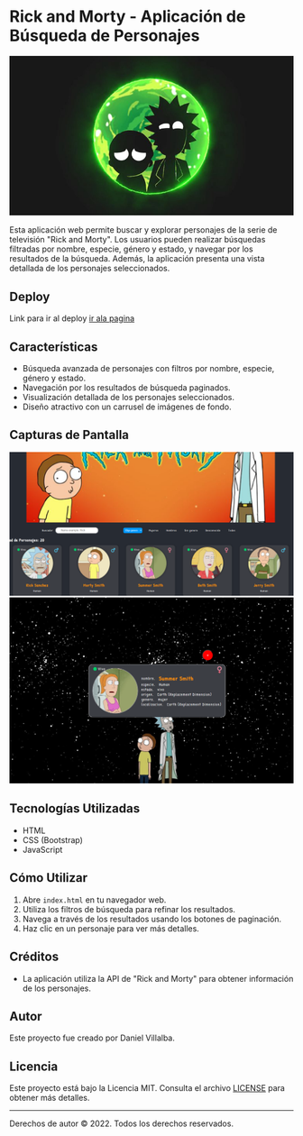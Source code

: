 # Rick and Morty - Aplicación de Búsqueda de Personajes

![Rick and Morty App](./imagenes/info.jpg)

Esta aplicación web permite buscar y explorar personajes de la serie de televisión "Rick and Morty". Los usuarios pueden realizar búsquedas filtradas por nombre, especie, género y estado, y navegar por los resultados de la búsqueda. Además, la aplicación presenta una vista detallada de los personajes seleccionados.
## Deploy 
Link para ir al deploy [ir ala pagina](https://lovely-taffy-f5a3d9.netlify.app/)

## Características

- Búsqueda avanzada de personajes con filtros por nombre, especie, género y estado.
- Navegación por los resultados de búsqueda paginados.
- Visualización detallada de los personajes seleccionados.
- Diseño atractivo con un carrusel de imágenes de fondo.

## Capturas de Pantalla

![Captura de Pantalla 1](./capturaPortada.png)
![Captura de Pantalla 2](./capturaCard.png)


## Tecnologías Utilizadas

- HTML
- CSS (Bootstrap)
- JavaScript

## Cómo Utilizar

1. Abre `index.html` en tu navegador web.
2. Utiliza los filtros de búsqueda para refinar los resultados.
3. Navega a través de los resultados usando los botones de paginación.
4. Haz clic en un personaje para ver más detalles.

## Créditos

- La aplicación utiliza la API de "Rick and Morty" para obtener información de los personajes.

## Autor

Este proyecto fue creado por Daniel Villalba.

## Licencia

Este proyecto está bajo la Licencia MIT. Consulta el archivo [LICENSE](./LICENSE) para obtener más detalles.

---

Derechos de autor © 2022. Todos los derechos reservados.